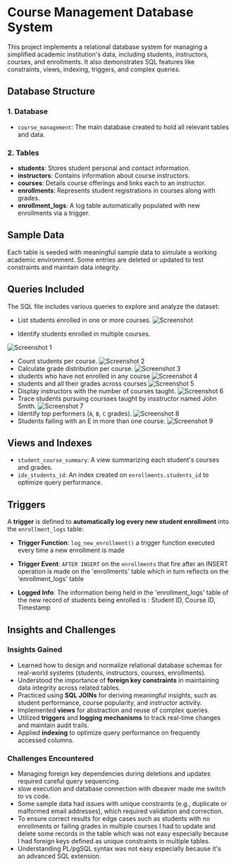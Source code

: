 #  Course Management Database System

This project implements a relational database system for managing a simplified academic institution's data, including students, instructors, courses, and enrollments. It also demonstrates SQL features like constraints, views, indexing, triggers, and complex queries.

## Database Structure

### 1. Database
- `course_management`: The main database created to hold all relevant tables and data.

### 2. Tables
- **students**: Stores student personal and contact information.
- **instructors**: Contains information about course instructors.
- **courses**: Details course offerings and links each to an instructor.
- **enrollments**: Represents student registrations in courses along with grades.
- **enrollment_logs**: A log table automatically populated with new enrollments via a trigger.

##  Sample Data

Each table is seeded with meaningful sample data to simulate a working academic environment. Some entries are deleted or updated to test constraints and maintain data integrity.

## Queries Included

The SQL file includes various queries to explore and analyze the dataset:

- List students enrolled in one or more courses.
![Screenshot](Screenshot%20from%202025-05-04%2014-56-24.png)

- Identify students enrolled in multiple courses.

![Screenshot 1](Screenshot%20from%202025-05-04%2015-14-34.png)
- Count students per course.
![Screenshot 2](Screenshot%20from%202025-05-04%2015-41-05.png)
- Calculate grade distribution per course.
![Screenshot 3](Screenshot%20from%202025-05-04%2017-35-51.png)
- students who have not enrolled in any course
![Screenshot 4](Screenshot%20from%202025-05-04%2017-35-58.png)
- students and all their grades across courses
![Screenshot 5](Screenshot%20from%202025-05-04%2017-43-30.png)
- Display instructors with the number of courses taught.
![Screenshot 6](Screenshot%20from%202025-05-04%2017-56-30.png)
- Trace students pursuing coursses taught by insstructor named John Smith.
![Screenshot 7](Screenshot%20from%202025-05-04%2018-58-00.png)
- Identify top performers (`A`, `B`, `C` grades).
![Screenshot 8](Screenshot%20from%202025-05-04%2018-58-16.png)
- Students failing with an E in more than one course.
![Screenshot 9](Screenshot%20from%202025-05-04%2020-40-59.png)

## Views and Indexes

- `student_course_summary`: A view summarizing each student's courses and grades.
- `idx_students_id`: An index created on `enrollments.students_id` to optimize query performance.

##  Triggers

A **trigger** is defined to **automatically log every new student enrollment** into the `enrollment_logs` table:

- **Trigger Function**: `log_new_enrollment()` a trigger function executed every time a new enrollment is made

- **Trigger Event**: `AFTER INSERT` on the `enrollments` that fire after an INSERT operation is made on the 'enrollments' table which in turn reflects on the 'enrollment_logs' table
- **Logged Info**: The information being held in the 'enrollment_logs' table of the new record of students being enrolled is : Student ID, Course ID, Timestamp

## Insights and Challenges

### Insights Gained
- Learned how to design and normalize relational database schemas for real-world systems (students, instructors, courses, enrollments).
- Understood the importance of **foreign key constraints** in maintaining data integrity across related tables.
- Practiced using **SQL JOINs** for deriving meaningful insights, such as student performance, course popularity, and instructor activity.
- Implemented **views** for abstraction and reuse of complex queries.
- Utilized **triggers** and **logging mechanisms** to track real-time changes and maintain audit trails.
- Applied **indexing** to optimize query performance on frequently accessed columns.

###  Challenges Encountered
- Managing foreign key dependencies during deletions and updates required careful query sequencing.
- slow execution and database connection with dbeaver made me switch to vs code.
- Some sample data had issues with unique constraints (e.g., duplicate or malformed email addresses), which required validation and correction.
- To ensure correct results for edge cases such as students with no enrollments or failing grades in multiple courses I had to update and delete some records in the table which was not easy especially because I had foreign keys defined as unique constraints in multiple tables.
- Understanding PL/pgSQL syntax was not easy especially because it's an advanced SQL extension.



